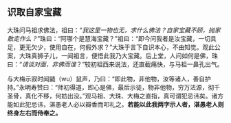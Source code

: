 ## 识取自家宝藏

大珠问马祖求佛法，祖曰：“*我这里一物也无，求什么佛法？自家宝藏不顾，抛家散走作么？*”珠曰：“阿哪个是慧海宝藏？”祖曰：“即今问我者是汝宝藏，一切具足，更无欠少，使用自在，何假外求？”大珠于言下自识本心，不由知觉。观此公案，大珠真狮子儿，一闻祖言，便悟此我乃大宝藏。后上堂，人问如何是佛，珠曰：“*请谈对面，非佛而谁*？”较初祖西来说法，还直截痛快，与马祖一鼻孔出气。

与大梅示寂时闻鼯（wu）鼠声，乃曰：“即此物，非他物，汝等诸人，善自护持。”永明寿赞曰：“师初得道，即心是佛，最后示徒，物非他物，穷万法源，彻千圣骨，真化不移，何妨出没。”观马祖、大珠、大梅之直指，真可谓犯忌讳矣。诸方能如此犯忌讳，湛愚老人必以瓣香而叩礼之。**若能以此我两字示人者，湛愚老人则终身左右而侍奉之。**
